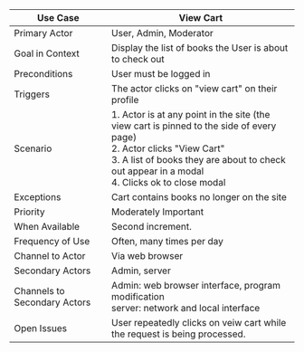 | Use Case                      | View Cart          |
|-------------------------------|---------------------------------|
| Primary Actor                 | User, Admin, Moderator|
| Goal in Context               | Display the list of books the User is about to check out|
| Preconditions                 |User must be logged in |
| Triggers                      | The actor clicks on "view cart" on their profile|
| Scenario                      | 1. Actor is at any point in the site (the view cart is pinned to the side of every page) <br/> 2. Actor clicks "View Cart" <br/> 3. A list of books they are about to check out appear in a modal</br>4. Clicks ok to close modal|
| Exceptions                    | Cart contains books no longer on the site|
| Priority                      | Moderately Important |
| When Available                | Second increment. |
| Frequency of Use              | Often, many times per day|
| Channel to Actor              | Via web browser |
| Secondary Actors              | Admin, server|
| Channels to Secondary  Actors | Admin: web browser interface, program modification<br />server: network and local interface|
| Open Issues                   | User repeatedly clicks on veiw cart while the request is being processed. |
